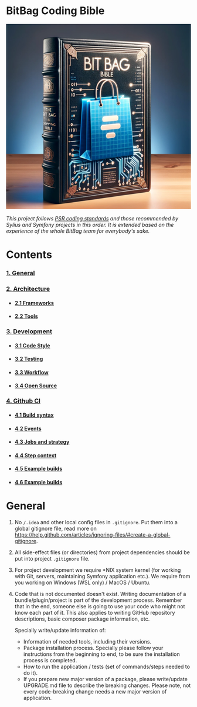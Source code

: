 # BitBag Coding Bible

![BitBag Bible](doc/image.png "BitBag Bible")

*This project follows [PSR coding standards](https://www.php-fig.org/psr/) and those recommended by Sylius and Symfony projects in this order.
It is extended based on the experience of the whole BitBag team for everybody's sake.*

# Contents
### [1. General](#general)
### [2. Architecture](doc/Architecture.md)
- #### [2.1 Frameworks](doc/Architecture/1_FrameworksSubchapter.md)
- #### [2.2 Tools](doc/Architecture/2_ToolsSubchapter.md)
### [3. Development](doc/DevelopingPlugins.md)
- #### [3.1 Code Style](doc/DevelopingPlugins/1_CodeStyleSubchapter.md)
- #### [3.2 Testing](doc/DevelopingPlugins/2_TestingSubchapter.md)
- #### [3.3 Workflow](doc/DevelopingPlugins/3_WorkflowSubchapter.md)
- #### [3.4 Open Source](doc/DevelopingPlugins/4_OpenSourceSubchapter.md)
### [4. Github CI](doc/GithubBuilds.md)
- #### [4.1 Build syntax](doc/GithubBuilds.md)
- #### [4.2 Events](doc/GithubBuilds/1_BuildSyntaxSubchapter.md)
- #### [4.3 Jobs and strategy](doc/GithubBuilds/2_EventsSubchapter.md)
- #### [4.4 Step context](doc/GithubBuilds/3_JobsAndStrategySubchapter.md)
- #### [4.5 Example builds](doc/GithubBuilds/4_StepContextForBuildsSubchapter.md)
- #### [4.6 Example builds](doc/GithubBuilds/5_ExampleBuildsSubchapter.md)

# General
1. No `/.idea` and other local config files in `.gitignore`. Put them into a global gitignore file,
   read more on https://help.github.com/articles/ignoring-files/#create-a-global-gitignore.

2. All side-effect files (or directories) from project dependencies should be put into project `.gitignore` file.

3. For project development we require *NIX system kernel (for working with Git, servers, maintaining Symfony application etc.). We require from you working on Windows (WSL only) / MacOS / Ubuntu.

4. Code that is not documented doesn't exist. Writing documentation of a bundle/plugin/project is part of the
   development process. Remember that in the end, someone else is going to use your code who might not know each part of it.
   This also applies to writing GitHub repository descriptions, basic composer package information, etc.

   Specially write/update information of:
   - Information of needed tools, including their versions.
   - Package installation process. Specially please follow your instructions from the beginning to end, to be sure the installation process is completed.
   - How to run the application / tests (set of commands/steps needed to do it).
   - If you prepare new major version of a package, please write/update UPGRADE.md file to describe the breaking changes. Please note, not every code-breaking change needs a new major version of application.
